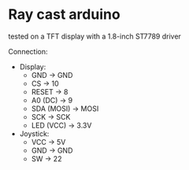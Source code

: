 # Ray cast arduino
tested on a TFT display with a 1.8-inch ST7789 driver

Connection:
  - Display:
    - GND        -> GND
    - CS         -> 10
    - RESET      -> 8
    - A0 (DC)    -> 9
    - SDA (MOSI) -> MOSI
    - SCK        -> SCK
    - LED (VCC)  -> 3.3V
  - Joystick:
    - VCC -> 5V
    - GND -> GND
    - SW  -> 22
